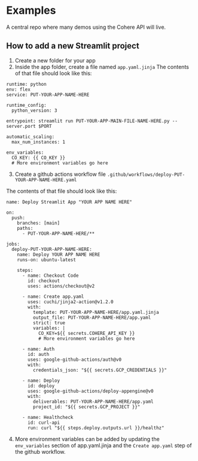# Examples
A central repo where many demos using the Cohere API will live.

## How to add a new Streamlit project

1. Create a new folder for your app
2. Inside the app folder, create a file named `app.yaml.jinja`
The contents of that file should look like this:

```
runtime: python
env: flex
service: PUT-YOUR-APP-NAME-HERE

runtime_config:
  python_version: 3

entrypoint: streamlit run PUT-YOUR-APP-MAIN-FILE-NAME-HERE.py --server.port $PORT

automatic_scaling:
  max_num_instances: 1

env_variables:
  CO_KEY: {{ CO_KEY }}
  # More environment variables go here

```

3. Create a github actions workflow file `.github/workflows/deploy-PUT-YOUR-APP-NAME-HERE.yaml`

The contents of that file should look like this:

```
name: Deploy Streamlit App "YOUR APP NAME HERE"

on:
  push:
    branches: [main]
    paths:
      - PUT-YOUR-APP-NAME-HERE/**

jobs:
  deploy-PUT-YOUR-APP-NAME-HERE:
    name: Deploy YOUR APP NAME HERE
    runs-on: ubuntu-latest

    steps:
      - name: Checkout Code
        id: checkout
        uses: actions/checkout@v2

      - name: Create app.yaml
        uses: cuchi/jinja2-action@v1.2.0
        with:
          template: PUT-YOUR-APP-NAME-HERE/app.yaml.jinja
          output_file: PUT-YOUR-APP-NAME-HERE/app.yaml
          strict: true
          variables: |
            CO_KEY=${{ secrets.COHERE_API_KEY }}
            # More environment variables go here

      - name: Auth
        id: auth
        uses: google-github-actions/auth@v0
        with:
          credentials_json: "${{ secrets.GCP_CREDENTIALS }}"

      - name: Deploy
        id: deploy
        uses: google-github-actions/deploy-appengine@v0
        with:
          deliverables: PUT-YOUR-APP-NAME-HERE/app.yaml
          project_id: "${{ secrets.GCP_PROJECT }}"

      - name: Healthcheck
        id: curl-api
        run: curl "${{ steps.deploy.outputs.url }}/healthz"

```

4. More environment variables can be added by updating the `env_variables` section of app.yaml.jinja and the `Create app.yaml` step of the github workflow.
